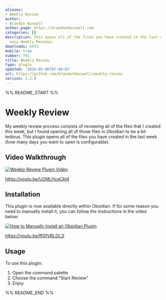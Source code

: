 ```yaml
---
aliases:
- Weekly Review
author:
- Brandon Boswell
author_page: https://brandonkboswell.com
categories: []
description: This opens all of the files you have created in the last week to support
  easy Weekly Reviews.
downloads: 6433
mobile: true
number: 761
title: Weekly Review
type: plugin
updated: '2024-05-06T07:40:07'
url: https://github.com/brandonkboswell/weekly-review
version: 1.2.0
---
```


%% README_START %%

# Weekly Review

My weekly review process consists of reviewing all of the files that I created this week, but I found opening all of those files in Obsidian to be a bit tedious. This plugin opens all of the files you have created in the last week (how many days you want to open is configurable).

## Video Walkthrough

[![Weekly Review Plugin Video](https://img.youtube.com/vi/U2MLHcaCbl4/0.jpg)](https://www.youtube.com/watch?v=U2MLHcaCbl4)

https://youtu.be/U2MLHcaCbl4

## Installation
This plugin is now available directly within Obsidian. If for some reason you need to manually install it, you can follow the instructions in the video below:

[![How to Manually Install an Obsidian Plugin](https://img.youtube.com/vi/ffGfVBLDI_0/0.jpg)](https://www.youtube.com/watch?v=ffGfVBLDI_0)

https://youtu.be/ffGfVBLDI_0

## Usage

To use this plugin:
1. Open the command palette
2. Choose the command "Start Review"
3. Enjoy


%% README_END %%